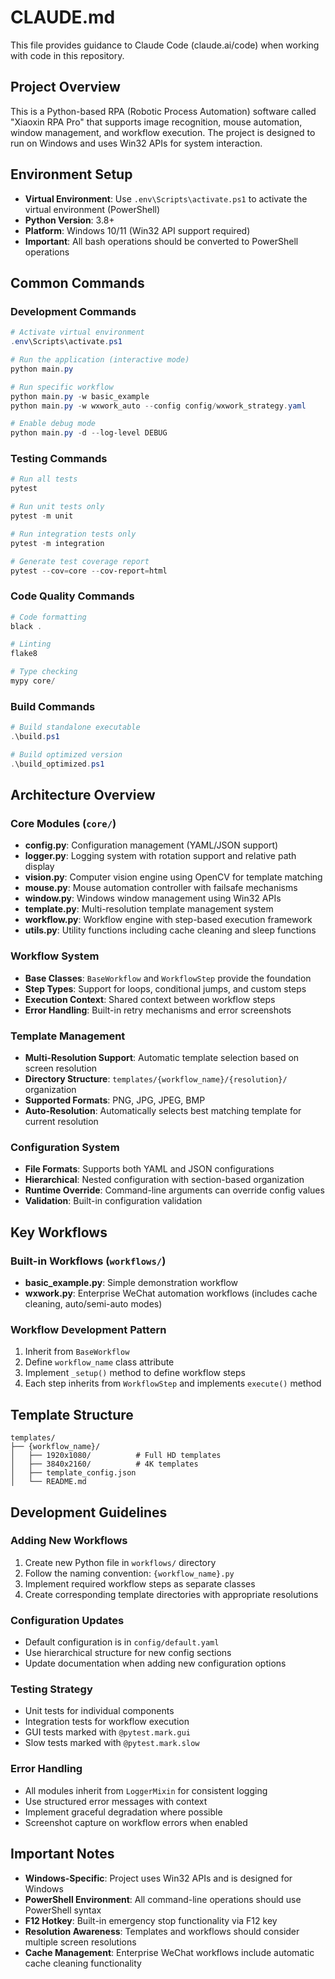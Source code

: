 # CLAUDE.md

This file provides guidance to Claude Code (claude.ai/code) when working with code in this repository.

## Project Overview

This is a Python-based RPA (Robotic Process Automation) software called "Xiaoxin RPA Pro" that supports image recognition, mouse automation, window management, and workflow execution. The project is designed to run on Windows and uses Win32 APIs for system interaction.

## Environment Setup

- **Virtual Environment**: Use `.env\Scripts\activate.ps1` to activate the virtual environment (PowerShell)
- **Python Version**: 3.8+
- **Platform**: Windows 10/11 (Win32 API support required)
- **Important**: All bash operations should be converted to PowerShell operations

## Common Commands

### Development Commands
```powershell
# Activate virtual environment
.env\Scripts\activate.ps1

# Run the application (interactive mode)
python main.py

# Run specific workflow
python main.py -w basic_example
python main.py -w wxwork_auto --config config/wxwork_strategy.yaml

# Enable debug mode
python main.py -d --log-level DEBUG
```

### Testing Commands
```powershell
# Run all tests
pytest

# Run unit tests only
pytest -m unit

# Run integration tests only
pytest -m integration

# Generate test coverage report
pytest --cov=core --cov-report=html
```

### Code Quality Commands
```powershell
# Code formatting
black .

# Linting
flake8

# Type checking
mypy core/
```

### Build Commands
```powershell
# Build standalone executable
.\build.ps1

# Build optimized version
.\build_optimized.ps1
```

## Architecture Overview

### Core Modules (`core/`)
- **config.py**: Configuration management (YAML/JSON support)
- **logger.py**: Logging system with rotation support and relative path display
- **vision.py**: Computer vision engine using OpenCV for template matching
- **mouse.py**: Mouse automation controller with failsafe mechanisms
- **window.py**: Windows window management using Win32 APIs
- **template.py**: Multi-resolution template management system
- **workflow.py**: Workflow engine with step-based execution framework
- **utils.py**: Utility functions including cache cleaning and sleep functions

### Workflow System
- **Base Classes**: `BaseWorkflow` and `WorkflowStep` provide the foundation
- **Step Types**: Support for loops, conditional jumps, and custom steps
- **Execution Context**: Shared context between workflow steps
- **Error Handling**: Built-in retry mechanisms and error screenshots

### Template Management
- **Multi-Resolution Support**: Automatic template selection based on screen resolution
- **Directory Structure**: `templates/{workflow_name}/{resolution}/` organization
- **Supported Formats**: PNG, JPG, JPEG, BMP
- **Auto-Resolution**: Automatically selects best matching template for current resolution

### Configuration System
- **File Formats**: Supports both YAML and JSON configurations
- **Hierarchical**: Nested configuration with section-based organization
- **Runtime Override**: Command-line arguments can override config values
- **Validation**: Built-in configuration validation

## Key Workflows

### Built-in Workflows (`workflows/`)
- **basic_example.py**: Simple demonstration workflow
- **wxwork.py**: Enterprise WeChat automation workflows (includes cache cleaning, auto/semi-auto modes)

### Workflow Development Pattern
1. Inherit from `BaseWorkflow`
2. Define `workflow_name` class attribute
3. Implement `_setup()` method to define workflow steps
4. Each step inherits from `WorkflowStep` and implements `execute()` method

## Template Structure

```
templates/
├── {workflow_name}/
│   ├── 1920x1080/          # Full HD templates
│   ├── 3840x2160/          # 4K templates
│   ├── template_config.json
│   └── README.md
```

## Development Guidelines

### Adding New Workflows
1. Create new Python file in `workflows/` directory
2. Follow the naming convention: `{workflow_name}.py`
3. Implement required workflow steps as separate classes
4. Create corresponding template directories with appropriate resolutions

### Configuration Updates
- Default configuration is in `config/default.yaml`
- Use hierarchical structure for new config sections
- Update documentation when adding new configuration options

### Testing Strategy
- Unit tests for individual components
- Integration tests for workflow execution
- GUI tests marked with `@pytest.mark.gui`
- Slow tests marked with `@pytest.mark.slow`

### Error Handling
- All modules inherit from `LoggerMixin` for consistent logging
- Use structured error messages with context
- Implement graceful degradation where possible
- Screenshot capture on workflow errors when enabled

## Important Notes

- **Windows-Specific**: Project uses Win32 APIs and is designed for Windows
- **PowerShell Environment**: All command-line operations should use PowerShell syntax
- **F12 Hotkey**: Built-in emergency stop functionality via F12 key
- **Resolution Awareness**: Templates and workflows should consider multiple screen resolutions
- **Cache Management**: Enterprise WeChat workflows include automatic cache cleaning functionality